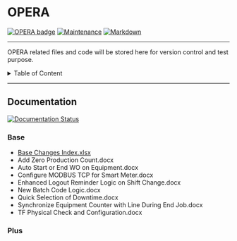 # OPERA
[![OPERA badge](https://img.shields.io/badge/<OPERA>-<Ongoing>-<COLOR>.svg)](https://shields.io/)
[![Maintenance](https://img.shields.io/badge/Maintained%3F-yes-green.svg)](https://GitHub.com/Naereen/StrapDown.js/graphs/commit-activity)
[![Markdown](https://img.shields.io/badge/Made%20with-Markdown-1f425f.svg)](http://commonmark.org)

---
OPERA related files and code will be stored here for version control and test purpose.

<details>
<summary>Table of Content</summary>

## Table of Content
   * [OPERA](#OPERA)
      * [Documentation](#Documentation)
         * [Base](#Base)
         * [Plus](#Plus)    

</details>

---

## Documentation
[![Documentation Status](https://readthedocs.org/projects/ansicolortags/badge/?version=latest)](http://ansicolortags.readthedocs.io/?badge=latest)

### Base

- [Base Changes Index.xlsx](\\Base\\Base%20Changes%20Index.xlsx)
- Add Zero Production Count.docx
- Auto Start or End WO on Equipment.docx
- Configure MODBUS TCP for Smart Meter.docx
- Enhanced Logout Reminder Logic on Shift Change.docx
- New Batch Code Logic.docx
- Quick Selection of Downtime.docx
- Synchronize Equipment Counter with Line During End Job.docx
- TF Physical Check and Configuration.docx


### Plus
